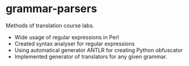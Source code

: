 # grammar-parsers
Methods of translation course labs.
- Wide usage of regular expressions in Perl
- Created syntax analyser for regular expressions
- Using automatical generator ANTLR for creating Python obfuscator
- Implemented generator of translators for any given grammar.
